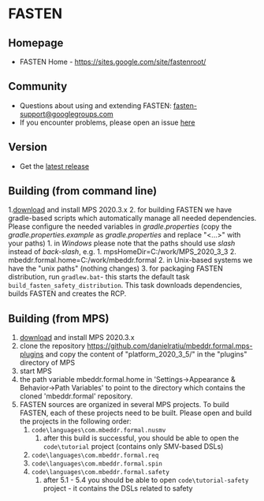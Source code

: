 # FASTEN

## Homepage
- FASTEN Home - https://sites.google.com/site/fastenroot/

## Community
- Questions about using and extending FASTEN: fasten-support@googlegroups.com
- If you encounter problems, please open an issue [here](https://github.com/mbeddr/mbeddr.formal/issues)

## Version
- Get the [latest release](https://github.com/mbeddr/mbeddr.formal/releases)

## Building (from command line)

1.[download](https://www.jetbrains.com/mps/download/previous.html) and install MPS 2020.3.x
2. for building FASTEN we have gradle-based scripts which automatically manage all needed dependencies. Please configure the needed variables in *gradle.properties* (copy the *gradle.properties.example* as *gradle.properties* and replace "<...>" with your paths)
    1. in *Windows* please note that the paths should use *slash* instead of *back-slash*, e.g.
        1. mpsHomeDir=C:/work/MPS_2020_3_3
        2. mbeddr.formal.home=C:/work/mbeddr.formal 
    2. in Unix-based systems we have the "unix paths" (nothing changes)
3. for packaging FASTEN distribution, run `gradlew.bat`- this starts the default task `build_fasten_safety_distribution`. This task downloads dependencies, builds FASTEN and creates the RCP.

## Building (from MPS)
1. [download](https://www.jetbrains.com/mps/download/previous.html) and install MPS 2020.3.x
2. clone the repository https://github.com/danielratiu/mbeddr.formal.mps-plugins and copy the content of "platform_2020_3_5/" in the "plugins" directory of MPS
3. start MPS
4. the path variable mbeddr.formal.home in 'Settings->Appearance & Behavior->Path Variables' to point to the directory which contains the cloned 'mbeddr.formal' repository.
5. FASTEN sources are organized in several MPS projects. To build FASTEN, each of these projects need to be built. Please open and build the projects in the following order:
    1. `code\languages\com.mbeddr.formal.nusmv`
        1. after this build is successful, you should be able to open the `code\tutorial` project (contains only SMV-based DSLs)
    2. `code\languages\com.mbeddr.formal.req`
    3. `code\languages\com.mbeddr.formal.spin`
    4. `code\languages\com.mbeddr.formal.safety`
        1. after 5.1 - 5.4 you should be able to open `code\tutorial-safety` project - it contains the DSLs related to safety
